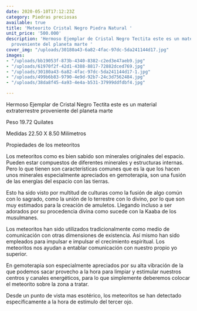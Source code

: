 ```yaml
---
date: 2020-05-10T17:12:23Z
category: Piedras preciosas
available: true
title: 'Meteorito Cristal Negro Piedra Natural '
unit_price: '500.000'
description: 'Hermoso Ejemplar de Cristal Negro Tectita este es un material extraterrestre
  proveniente del planeta marte '
cover_img: "/uploads/30180a43-6a82-4fac-97dc-5da241144d17.jpg"
images:
- "/uploads/bb19053f-873b-4340-8382-c2ed3e47aeb9.jpg"
- "/uploads/61970f2f-42d1-4388-8817-72882dced769.jpg"
- "/uploads/30180a43-6a82-4fac-97dc-5da241144d17-1.jpg"
- "/uploads/499b6b83-9790-4e9d-92b7-24c3d7562484.jpg"
- "/uploads/38da8f45-4a93-4e4a-b531-37999ddfdbf4.jpg"

---
```

Hermoso Ejemplar de Cristal Negro Tectita este es un material extraterrestre proveniente del planeta marte 

Peso 19.72 Quilates

Medidas 22.50 X 8.50 Milímetros

Propiedades de los meteoritos

Los meteoritos como es bien sabido son minerales originales del espacio. Pueden estar compuestos de diferentes minerales y estructuras internas. Pero lo que tienen son características comunes que es la que los hacen unos minerales especialmente apreciados en gemoterapia, son una fusión de las energías del espacio con las tierras.

Esto ha sido visto por multitud de culturas como la fusión de algo común con lo sagrado, como la unión de lo terrestre con lo divino, por lo que son muy estimados para la creación de amuletos. Llegando incluso a ser adorados por su procedencia divina como sucede con la Kaaba de los musulmanes.

Los meteoritos han sido utilizados tradicionalmente como medio de comunicación con otras dimensiones de existencia. Así mismo han sido empleados para impulsar e impulsar el crecimiento espiritual. Los meteoritos nos ayudan a entablar comunicación con nuestro propio yo superior.

En gemoterapia son especialmente apreciados por su alta vibración de la que podemos sacar provecho a la hora para limpiar y estimular nuestros centros y canales energéticos, para lo que simplemente deberemos colocar el meteorito sobre la zona a tratar.

Desde un punto de vista mas esotérico, los meteoritos se han detectado específicamente a la hora de estímulo del tercer ojo.